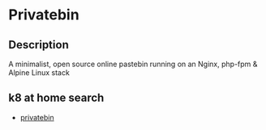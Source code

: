 # Privatebin

## Description

A minimalist, open source online pastebin running on an Nginx, php-fpm & Alpine Linux stack

## k8 at home search

- [privatebin](https://nanne.dev/k8s-at-home-search/#/privatebin)
